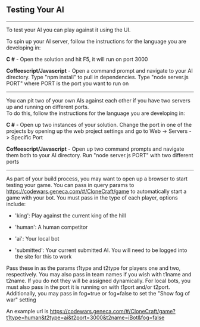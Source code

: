 ﻿## Testing Your AI

***

To test your AI you can play against it using the UI.  

To spin up your AI server, follow the instructions for the language you are developing in:

**C \#** - Open the solution and hit F5, it will run on port 3000

**Coffeescript/Javascript** - Open a command prompt and navigate to your AI directory. Type "npm install" to pull in dependencies. Type "node server.js PORT" where PORT is the port you want to run on

***

You can pit two of your own AIs against each other if you have two servers up and running on different ports.  
To do this, follow the instructions for the language you are developing in:

**C \#** - Open up two instances of your solution. Change the port in one of the projects by opening up the web project settings and go to Web -> Servers -> Specific Port

**Coffeescript/Javascript** - Open up two command prompts and navigate them both to your AI directory. Run "node server.js PORT" with two different ports

***

As part of your build process, you may want to open up a browser to start testing your game. You can pass in query params to https://codewars.geneca.com/#/CloneCraft/game to automatically start a game with your bot. You must pass in the type of each player, options include:

+ 'king': Play against the current king of the hill

+ 'human': A human competitor

+ 'ai': Your local bot

+ 'submitted': Your current submitted AI. You will need to be logged into the site for this to work

Pass these in as the params t1type and t2type for players one and two, respectively. You may also pass in team names if you wish with t1name and t2name. If you do not they will be assigned dynamically. For local bots, you must also pass in the port it is running on with t1port and/or t2port. Additionally, you may pass in fog=true or fog=false to set the "Show fog of war" setting

An example url is https://codewars.geneca.com/#/CloneCraft/game?t1type=human&t2type=ai&t2port=3000&t2name=iBot&fog=false